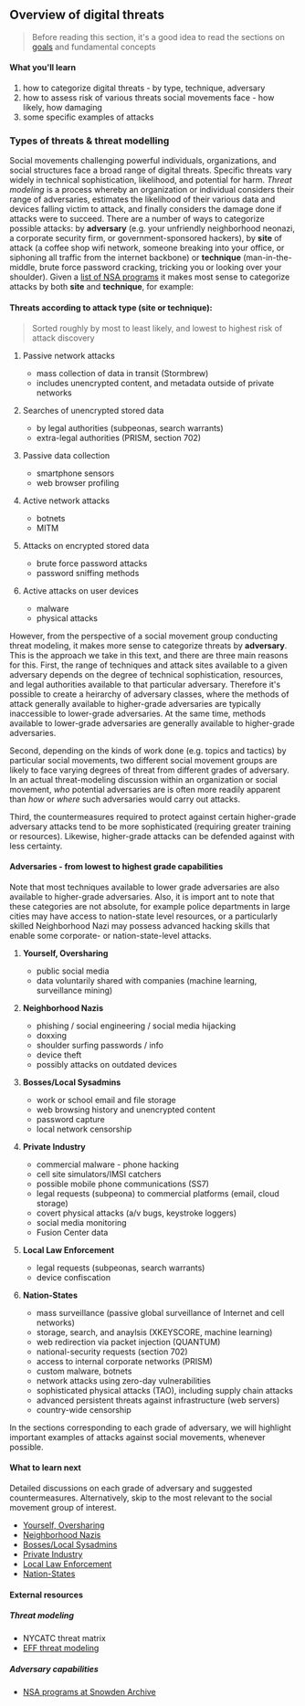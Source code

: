 ## Overview of digital threats

> Before reading this section, it's a good idea to read the sections on [goals](goals.md) and fundamental concepts

#### What you'll learn

1. how to categorize digital threats - by type, technique, adversary
1. how to assess risk of various threats social movements face - how likely, how damaging
1. some specific examples of attacks

### Types of threats & threat modelling

Social movements challenging powerful individuals, organizations, and social structures face a broad range of digital threats.  Specific threats vary widely in technical sophistication, likelihood, and potential for harm.  *Threat modeling* is a process whereby an organization or individual considers their range of adversaries, estimates the likelihood of their various data and devices falling victim to attack, and finally considers the damage done if attacks were to succeed.  There are a number of ways to categorize possible attacks: by **adversary** (e.g. your unfriendly neighborhood neonazi, a corporate security firm, or government-sponsored hackers), by **site** of attack (a coffee shop wifi network, someone breaking into your office, or siphoning all traffic from the internet backbone) or **technique** (man-in-the-middle, brute force password cracking, tricking you or looking over your shoulder).  Given a [list of NSA programs](https://snowdenarchive.cjfe.org) it makes most sense to categorize attacks by both **site** and **technique**, for example:

#### Threats according to attack type (site or technique): 

> Sorted roughly by most to least likely, and lowest to highest risk of attack discovery

1. Passive network attacks
    * mass collection of data in transit (Stormbrew)
    * includes unencrypted content, and metadata outside of private networks

1. Searches of unencrypted stored data 
    * by legal authorities (subpeonas, search warrants) 
    * extra-legal authorities (PRISM, section 702)

1. Passive data collection
    * smartphone sensors
    * web browser profiling

1. Active network attacks 
    * botnets
    * MITM

1. Attacks on encrypted stored data
    * brute force password attacks
    * password sniffing methods

1. Active attacks on user devices
    * malware
    * physical attacks

However, from the perspective of a social movement group conducting threat modeling, it makes more sense to categorize threats by **adversary**.  This is the approach we take in this text, and there are three main reasons for this.  First, the range of techniques and attack sites available to a given adversary depends on the degree of technical sophistication, resources, and legal authorities available to that particular adversary.  Therefore it's possible to create a heirarchy of adversary classes, where the methods of attack generally available to higher-grade adversaries are typically inaccessible to lower-grade adversaries.  At the same time, methods available to lower-grade adversaries are generally available to higher-grade adversaries.

Second, depending on the kinds of work done (e.g. topics and tactics) by particular social movements, two different social movement groups are likely to face varying degrees of threat from different grades of adversary.  In an actual threat-modeling discussion within an organization or social movement, *who* potential adversaries are is often more readily apparent than *how* or *where* such adversaries would carry out attacks.

Third, the countermeasures required to protect against certain higher-grade adversary attacks tend to be more sophisticated (requiring greater training or resources).  Likewise, higher-grade attacks can be defended against with less certainty.

#### Adversaries - from lowest to highest grade capabilities

Note that most techniques available to lower grade adversaries are also available to higher-grade adversaries.  Also, it is import  ant to note that these categories are not absolute, for example police departments in large cities may have access to nation-state level resources, or a particularly skilled Neighborhood Nazi may possess advanced hacking skills that enable some corporate- or nation-state-level attacks.

1. **Yourself, Oversharing**
    * public social media
    * data voluntarily shared with companies (machine learning, surveillance mining)


1. **Neighborhood Nazis**
    * phishing / social engineering / social media hijacking
    * doxxing
    * shoulder surfing passwords / info
    * device theft
    * possibly attacks on outdated devices

1. **Bosses/Local Sysadmins**
    * work or school email and file storage
    * web browsing history and unencrypted content
    * password capture
    * local network censorship

1. **Private Industry**
    * commercial malware - phone hacking
    * cell site simulators/IMSI catchers
    * possible mobile phone communications (SS7)
    * legal requests (subpeona) to commercial platforms (email, cloud storage)
    * covert physical attacks (a/v bugs, keystroke loggers)
    * social media monitoring
    * Fusion Center data

1. **Local Law Enforcement**
    * legal requests (subpeonas, search warrants)
    * device confiscation

1. **Nation-States**
    * mass surveillance (passive global surveillance of Internet and cell networks)
    * storage, search, and anaylsis (XKEYSCORE, machine learning)
    * web redirection via packet injection (QUANTUM)
    * national-security requests (section 702)
    * access to internal corporate networks (PRISM)
    * custom malware, botnets
    * network attacks using zero-day vulnerabilities
    * sophisticated physical attacks (TAO), including supply chain attacks
    * advanced persistent threats against infrastructure (web servers)
    * country-wide censorship

In the sections corresponding to each grade of adversary, we will highlight important examples of attacks against social movements, whenever possible.

#### What to learn next

Detailed discussions on each grade of adversary and suggested countermeasures.  Alternatively, skip to the most relevant to the social movement group of interest.

* [Yourself, Oversharing](threat-you.md)
* [Neighborhood Nazis](threat-neigh.md)
* [Bosses/Local Sysadmins](threat-bosses.md)
* [Private Industry](threat-industry.md)
* [Local Law Enforcement](threat-cops.md)
* [Nation-States](threat-state.md)


#### External resources

##### Threat modeling
* NYCATC threat matrix
* [EFF threat modeling](https://ssd.eff.org/en/module/assessing-your-risks)

##### Adversary capabilities
* [NSA programs at Snowden Archive](https://snowdenarchive.cjfe.org)
